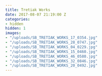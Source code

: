 ```yaml
---
title: Tretiak Works
date: 2017-08-07 21:19:00 Z
categories:
- hidden
hidden: 1
images:
- "/uploads/SB_TRETIAK_WORKS_17_0354.jpg"
- "/uploads/SB_TRETIAK_WORKS_28_0747.jpg"
- "/uploads/SB_TRETIAK_WORKS_04_0229.jpg"
- "/uploads/SB_TRETIAK_WORKS_15_0460.jpg"
- "/uploads/SB_TRETIAK_WORKS_46_0580.jpg"
- "/uploads/SB_TRETIAK_WORKS_32_0846.jpg"
- "/uploads/SB_TRETIAK_WORKS_20_0492.jpg"
---
```



